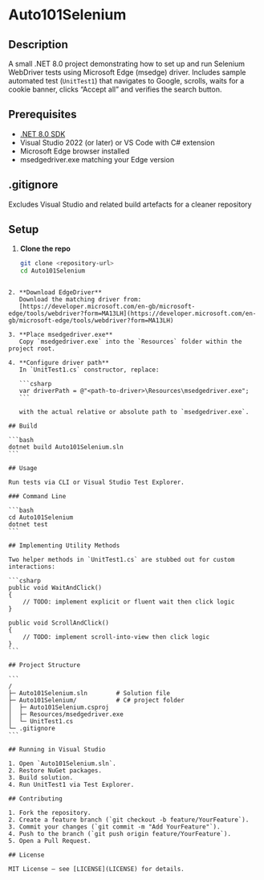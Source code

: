 # Auto101Selenium

## Description
A small .NET 8.0 project demonstrating how to set up and run Selenium WebDriver tests using Microsoft Edge (msedge) driver. Includes sample automated test (`UnitTest1`) that navigates to Google, scrolls, waits for a cookie banner, clicks “Accept all” and verifies the search button.

## Prerequisites
- [.NET 8.0 SDK](https://dotnet.microsoft.com/download/dotnet/8.0)
- Visual Studio 2022 (or later) or VS Code with C# extension
- Microsoft Edge browser installed
- msedgedriver.exe matching your Edge version

## .gitignore
Excludes Visual Studio and related build artefacts for a cleaner repository

## Setup
1. **Clone the repo**  
   ```bash
   git clone <repository-url>
   cd Auto101Selenium
````

2. **Download EdgeDriver**
   Download the matching driver from:
   [https://developer.microsoft.com/en-gb/microsoft-edge/tools/webdriver?form=MA13LH](https://developer.microsoft.com/en-gb/microsoft-edge/tools/webdriver?form=MA13LH)

3. **Place msedgedriver.exe**
   Copy `msedgedriver.exe` into the `Resources` folder within the project root.

4. **Configure driver path**
   In `UnitTest1.cs` constructor, replace:

   ```csharp
   var driverPath = @"<path-to-driver>\Resources\msedgedriver.exe";
   ```

   with the actual relative or absolute path to `msedgedriver.exe`.

## Build

```bash
dotnet build Auto101Selenium.sln
```

## Usage

Run tests via CLI or Visual Studio Test Explorer.

### Command Line

```bash
cd Auto101Selenium
dotnet test
```

## Implementing Utility Methods

Two helper methods in `UnitTest1.cs` are stubbed out for custom interactions:

```csharp
public void WaitAndClick()
{
    // TODO: implement explicit or fluent wait then click logic
}

public void ScrollAndClick()
{
    // TODO: implement scroll-into-view then click logic
}
```

## Project Structure

```
/
├─ Auto101Selenium.sln        # Solution file
├─ Auto101Selenium/           # C# project folder
│  ├─ Auto101Selenium.csproj
│  ├─ Resources/msedgedriver.exe
│  └─ UnitTest1.cs
└─ .gitignore
```

## Running in Visual Studio

1. Open `Auto101Selenium.sln`.
2. Restore NuGet packages.
3. Build solution.
4. Run UnitTest1 via Test Explorer.

## Contributing

1. Fork the repository.
2. Create a feature branch (`git checkout -b feature/YourFeature`).
3. Commit your changes (`git commit -m "Add YourFeature"`).
4. Push to the branch (`git push origin feature/YourFeature`).
5. Open a Pull Request.

## License

MIT License – see [LICENSE](LICENSE) for details.
